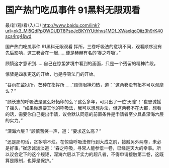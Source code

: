 # 国产热门吃瓜事件 91黑料无限观看

最/新/观/看/入/口/ http://www.baidu.com/link?url=ok3_Ml5QdPpOWDUDT8PseJcBKYiYUthhvs1MDf_XWaxIqoOiiz3h9rK40scs4rg4&wd


国产热门吃瓜事件 91黑料无限观看
挥所，三卷呼吸法的意境不同，观看顺序没有先后影响，这三卷合在一起……便是赫赫有名的‘春之呼吸’。”

顾慎这才意识到……自己在惊蛰梦境中看到的画面，只是一个残留的精神片段。

惊蛰是四季更迭的开始，也是呼吸法门的开始。

“谷雨在监狱所，芒种在指挥所……”顾慎眼神灼热，道：“这两卷没有拓本可以观摩么？”

“顾长志的呼吸法是这么好拓印的么？这么多年，可只出了一位‘天瞳’！”崔忠诚摇了摇头，“如果你想要其他的呼吸法，我可以想想办法，但这两卷不在大都，想看的话，需要你自己提出申请，议会默认同意的前置条件是申请者至少具备深海六层的实力。”

“深海六层？”顾慎苦笑一声，道：“要求这么高？”

“还是那句话，贪多嚼不烂。在惊蛰呼吸法修行到大成之前，接触另外两卷，未必是好事。”崔忠诚淡淡道：“春之呼吸，寻常人能参悟一卷，已经是天大的幸事。所以议会定下的这个规矩，深海六层以下实力的超凡者，不得申请接触第二卷，这既算是限制，也算是保护。”
